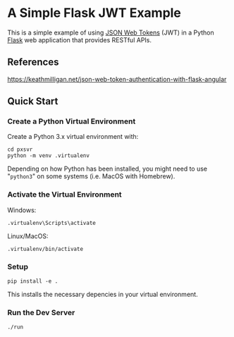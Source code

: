 A Simple Flask JWT Example
==========================

This is a simple example of using [JSON Web Tokens](https://jwt.io/) (JWT) in a Python [Flask](https://palletsprojects.com/p/flask/) web application that provides RESTful APIs.

## References

https://keathmilligan.net/json-web-token-authentication-with-flask-angular

## Quick Start

### Create a Python Virtual Environment

Create a Python 3.x virtual environment with:

    cd pxsvr
    python -m venv .virtualenv

Depending on how Python has been installed, you might need to use "`python3`" on some systems (i.e. MacOS with Homebrew).

### Activate the Virtual Environment

Windows:

    .virtualenv\Scripts\activate

Linux/MacOS:

    .virtualenv/bin/activate

### Setup

    pip install -e .

This installs the necessary depencies in your virtual environment.

### Run the Dev Server

    ./run
